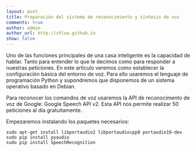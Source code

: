 ```yaml
---
layout: post
title: Preparación del sistema de reconocimiento y síntesis de voz
comments: true
author: admin
author_url: http://chloe.github.io
show: false
---
```


Uno de las funciones principales de una casa inteligente es la capacidad de hablar. Tanto para entender lo que le decimos como para responder a nuestras peticiones. En este artículo veremos como establecer la configuración básica del entorno de voz. Para ello usaremos el lenguaje de programación Python y supondremos que disponemos de un sistema operativo basado en Debian.

Para reconocer los comandos de voz usaremos la API de reconocimento de voz de Google: Google Speech API v2. Esta API nos permite realizar 50 peticiones al día gratuitamente. 

Empezaremos instalando los paquetes necesarios:

```shell
sudo apt-get install libportaudio2 libportaudiocpp0 portaudio19-dev
sudo pip install pyaudio
sudo pip install SpeechRecognition
```



